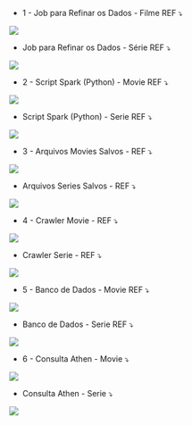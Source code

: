 - 1 - Job para Refinar os Dados - Filme REF  ⤵

![](Prints/01_Job_Movie_REF_PF.png)


- Job para Refinar os Dados - Série REF ⤵

![](Prints/01_Job_Serie_REF_PF.png)


- 2 - Script Spark (Python) - Movie REF ⤵

![](Prints/02_Spark(Python)_Movie.png)  


- Script Spark (Python) - Serie REF ⤵

![](Prints/02_Spark(Python)_Serie.png)


- 3 - Arquivos Movies Salvos - REF ⤵

![](Prints/03_S3_Movie_Parquet_REF.png)


- Arquivos Series Salvos - REF ⤵

![](Prints/03_S3_Serie_Parquet_REF.png)


- 4 - Crawler Movie - REF ⤵

![](Prints/04_Crawler_REF_Movie.png)


- Crawler Serie - REF ⤵

![](Prints/04_Crawler_REF_Serie.png)  


- 5 - Banco de Dados - Movie REF ⤵

![](Prints/05_Databases_REF_Movie.png)


- Banco de Dados - Serie REF ⤵

![](Prints/05_Databases_REF_Serie.png)


- 6 - Consulta Athen - Movie ⤵

![](Prints/06_Athena_Query_Movie.png)


- Consulta Athen - Serie ⤵

![](Prints/06_Athena_Query_Serie.png)


